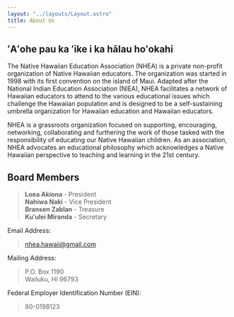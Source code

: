 ```yaml
---
layout: "../layouts/Layout.astro"
title: About Us
---
```


## ʻAʻohe pau ka ʻike i ka hālau hoʻokahi

The Native Hawaiian Education Association (NHEA) is a private non-profit organization of Native Hawaiian educators. The organization was started in 1998 with its first convention on the island of Maui. Adapted after the National Indian Education Association (NIEA), NHEA facilitates a network of Hawaiian educators to attend to the various educational issues which challenge the Hawaiian population and is designed to be a self-sustaining umbrella organization for Hawaiian education and Hawaiian educators.

NHEA is a grassroots organization focused on supporting, encouraging, networking, collaborating and furthering the work of those tasked with the responsibility of educating our Native Hawaiian children. As an association, NHEA advocates an educational philosophy which acknowledges a Native Hawaiian perspective to teaching and learning in the 21st century.

## Board Members

> <strong>Loea Akiona</strong> - President\
> <strong>Nahiwa Naki</strong> - Vice President\
> <strong>Bransen Zablan</strong> - Treasure\
> <strong>Kuʻulei Miranda</strong> - Secretary

Email Address:

> [nhea.hawaii@gmail.com](mailto:nhea.hawaii@gmail.com)

Mailing Address:

> P.O. Box 1190\
> Wailuku, HI 96793

Federal Employer Identification Number (EIN):

> 80-0198123
